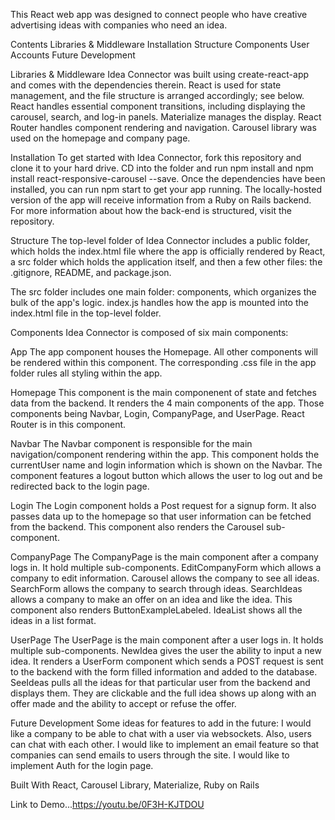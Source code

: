 This React web app was designed to connect people who have creative advertising ideas with companies who need an idea.

Contents
Libraries & Middleware
Installation
Structure
Components
User Accounts
Future Development

Libraries & Middleware
Idea Connector was built using create-react-app and comes with the dependencies therein. React is used for state management, and the file structure is arranged accordingly; see below. React handles essential component transitions, including displaying the carousel, search, and log-in panels. Materialize manages the display. React Router handles component rendering and navigation. Carousel library was used on the homepage and company page.

Installation
To get started with Idea Connector, fork this repository and clone it to your hard drive. CD into the folder and run npm install and npm install react-responsive-carousel --save. Once the dependencies have been installed, you can run npm start to get your app running. The locally-hosted version of the app will receive information from a Ruby on Rails backend. For more information about how the back-end is structured, visit the repository. 

Structure
The top-level folder of Idea Connector includes a public folder, which holds the index.html file where the app is officially rendered by React, a src folder which holds the application itself, and then a few other files: the .gitignore, README, and package.json.

The src folder includes one main folder: components, which organizes the bulk of the app's logic.  index.js handles how the app is mounted into the index.html file in the top-level folder.

Components
Idea Connector is composed of six main components:

App
The app component houses the Homepage. All other components will be rendered within this component. The corresponding .css file in the app folder rules all styling within the app.

Homepage
This component is the main componenent of state and fetches data from the backend. It renders the 4 main components of the app.  Those components being Navbar, Login, CompanyPage, and UserPage. React Router is in this component.

Navbar
The Navbar component is responsible for the main navigation/component rendering within the app. This component holds the currentUser name and login information which is shown on the Navbar.  The component features a logout button which allows the user to log out and be redirected back to the login page.

Login 
The Login component holds a Post request for a signup form.  It also passes data up to the homepage so that user information can be fetched from the backend.  This component also renders the Carousel sub-component.

CompanyPage
The CompanyPage is the main component after a company logs in.  It hold multiple sub-components.  EditCompanyForm which allows a company to edit information.  Carousel allows the company to see all ideas.  SearchForm allows the company to search through ideas. SearchIdeas allows a company to make an offer on an idea and like the idea.  This component also renders ButtonExampleLabeled.  IdeaList shows all the ideas in a list format.

UserPage
The UserPage is the main component after a user logs in.  It holds multiple sub-components. NewIdea gives the user the ability to input a new idea.  It renders a UserForm component which sends a POST request is sent to the backend with the form filled information and added to the database.  SeeIdeas pulls all the ideas for that particular user from the backend and displays them.  They are clickable and the full idea shows up along with an offer made and the ability to accept or refuse the offer.  

Future Development
Some ideas for features to add in the future:
I would like a company to be able to chat with a user via websockets.  Also, users can chat with each other.
I would like to implement an email feature so that companies can send emails to users through the site.
I would like to implement Auth for the login page.

Built With
React,
Carousel Library,
Materialize,
Ruby on Rails

Link to Demo...https://youtu.be/0F3H-KJTDOU
